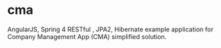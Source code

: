 # cma
AngularJS, Spring 4 RESTful , JPA2, Hibernate example application for Company Management App (CMA) simplified solution.
